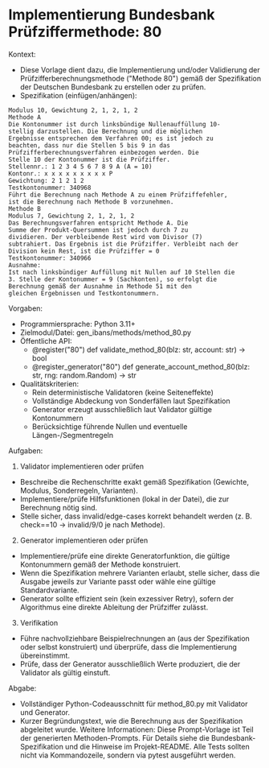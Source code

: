 # Implementierung Bundesbank Prüfziffermethode: 80

Kontext:
- Diese Vorlage dient dazu, die Implementierung und/oder Validierung der Prüfzifferberechnungsmethode ("Methode 80") gemäß der Spezifikation der Deutschen Bundesbank zu erstellen oder zu prüfen.
- Spezifikation (einfügen/anhängen):

```Text
Modulus 10, Gewichtung 2, 1, 2, 1, 2
Methode A
Die Kontonummer ist durch linksbündige Nullenauffüllung 10-
stellig darzustellen. Die Berechnung und die möglichen
Ergebnisse entsprechen dem Verfahren 00; es ist jedoch zu
beachten, dass nur die Stellen 5 bis 9 in das
Prüfzifferberechnungsverfahren einbezogen werden. Die
Stelle 10 der Kontonummer ist die Prüfziffer.
Stellennr.: 1 2 3 4 5 6 7 8 9 A (A = 10)
Kontonr.: x x x x x x x x x P
Gewichtung: 2 1 2 1 2
Testkontonummer: 340968
Führt die Berechnung nach Methode A zu einem Prüfziffefehler,
ist die Berechnung nach Methode B vorzunehmen.
Methode B
Modulus 7, Gewichtung 2, 1, 2, 1, 2
Das Berechnungsverfahren entspricht Methode A. Die
Summe der Produkt-Quersummen ist jedoch durch 7 zu
dividieren. Der verbleibende Rest wird vom Divisor (7)
subtrahiert. Das Ergebnis ist die Prüfziffer. Verbleibt nach der
Division kein Rest, ist die Prüfziffer = 0
Testkontonummer: 340966
Ausnahme:
Ist nach linksbündiger Auffüllung mit Nullen auf 10 Stellen die
3. Stelle der Kontonummer = 9 (Sachkonten), so erfolgt die
Berechnung gemäß der Ausnahme in Methode 51 mit den
gleichen Ergebnissen und Testkontonummern.
```

Vorgaben:
- Programmiersprache: Python 3.11+
- Zielmodul/Datei: gen_ibans/methods/method_80.py
- Öffentliche API:
  - @register("80") def validate_method_80(blz: str, account: str) -> bool
  - @register_generator("80") def generate_account_method_80(blz: str, rng: random.Random) -> str
- Qualitätskriterien:
  - Rein deterministische Validatoren (keine Seiteneffekte)
  - Vollständige Abdeckung von Sonderfällen laut Spezifikation
  - Generator erzeugt ausschließlich laut Validator gültige Kontonummern
  - Berücksichtige führende Nullen und eventuelle Längen-/Segmentregeln

Aufgaben:
1) Validator implementieren oder prüfen
- Beschreibe die Rechenschritte exakt gemäß Spezifikation (Gewichte, Modulus, Sonderregeln, Varianten).
- Implementiere/prüfe Hilfsfunktionen (lokal in der Datei), die zur Berechnung nötig sind.
- Stelle sicher, dass invalid/edge-cases korrekt behandelt werden (z. B. check==10 -> invalid/9/0 je nach Methode).

2) Generator implementieren oder prüfen
- Implementiere/prüfe eine direkte Generatorfunktion, die gültige Kontonummern gemäß der Methode konstruiert.
- Wenn die Spezifikation mehrere Varianten erlaubt, stelle sicher, dass die Ausgabe jeweils zur Variante passt oder wähle eine gültige Standardvariante.
- Generator sollte effizient sein (kein exzessiver Retry), sofern der Algorithmus eine direkte Ableitung der Prüfziffer zulässt.

3) Verifikation
- Führe nachvollziehbare Beispielrechnungen an (aus der Spezifikation oder selbst konstruiert) und überprüfe, dass die Implementierung übereinstimmt.
- Prüfe, dass der Generator ausschließlich Werte produziert, die der Validator als gültig einstuft.

Abgabe:
- Vollständiger Python-Codeausschnitt für method_80.py mit Validator und Generator.
- Kurzer Begründungstext, wie die Berechnung aus der Spezifikation abgeleitet wurde.
Weitere Informationen: Diese Prompt-Vorlage ist Teil der generierten Methoden-Prompts. Für Details siehe die Bundesbank-Spezifikation und die Hinweise im Projekt-README.
Alle Tests sollten nicht via Kommandozeile, sondern via pytest ausgeführt werden.
